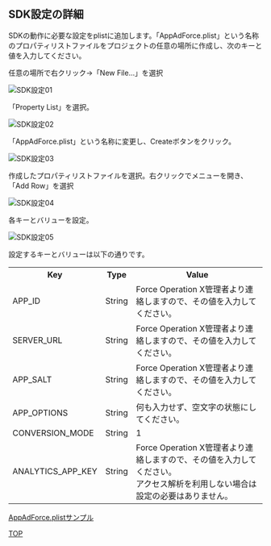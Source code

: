 ## SDK設定の詳細

SDKの動作に必要な設定をplistに追加します。「AppAdForce.plist」という名称のプロパティリストファイルをプロジェクトの任意の場所に作成し、次のキーと値を入力してください。

任意の場所で右クリック→「New File...」を選択

![SDK設定01](https://github.com/cyber-z/public_fox_ios_sdk/raw/master/doc/config_plist/ja/img01.png)

「Property List」を選択。

![SDK設定02](https://github.com/cyber-z/public_fox_ios_sdk/raw/master/doc/config_plist/ja/img02.png)

「AppAdForce.plist」という名称に変更し、Createボタンをクリック。

![SDK設定03](https://github.com/cyber-z/public_fox_ios_sdk/raw/master/doc/config_plist/ja/img03.png)

作成したプロパティリストファイルを選択。右クリックでメニューを開き、「Add Row」を選択

![SDK設定04](https://github.com/cyber-z/public_fox_ios_sdk/raw/master/doc/config_plist/ja/img04.png)

各キーとバリューを設定。

![SDK設定05](https://github.com/cyber-z/public_fox_ios_sdk/raw/master/doc/config_plist/ja/img05.png)

設定するキーとバリューは以下の通りです。

<table>
<tr>
  <th>Key</th>
  <th>Type</th>
  <th>Value</th>
</tr>
<tr>
  <td>APP_ID</td>
  <td>String</td>
  <td>Force Operation X管理者より連絡しますので、その値を入力してください。</td>
</tr>
<tr>
  <td>SERVER_URL</td>
  <td>String</td>
  <td>Force Operation X管理者より連絡しますので、その値を入力してください。</td>
</tr>
<tr>
  <td>APP_SALT</td>
  <td>String</td>
  <td>Force Operation X管理者より連絡しますので、その値を入力してください。</td>
</tr>
<tr>
  <td>APP_OPTIONS</td>
  <td>String</td>
  <td>何も入力せず、空文字の状態にしてください。</td>
</tr>
<tr>
  <td>CONVERSION_MODE</td>
  <td>String</td>
  <td>1</td>
</tr>
<tr>
  <td>ANALYTICS_APP_KEY</td>
  <td>String</td>
  <td>Force Operation X管理者より連絡しますので、その値を入力してください。<br />アクセス解析を利用しない場合は設定の必要はありません。</td>
</tr>
</table>

[AppAdForce.plistサンプル](https://github.com/cyber-z/public_fox_ios_sdk/blob/master/doc/config_plist/AppAdForce.plist)

[TOP](https://github.com/cyber-z/public_fox_ios_sdk#2-%E8%A8%AD%E5%AE%9A)


